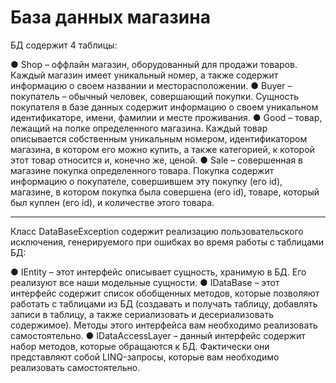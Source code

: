 # База данных магазина


БД содержит 4 таблицы:

  ● Shop – оффлайн магазин, оборудованный для продажи товаров. Каждый
    магазин имеет уникальный номер, а также содержит информацию о
    своем названии и месторасположении.
  ● Buyer – покупатель – обычный человек, совершающий покупки. Сущность
    покупателя в базе данных содержит информацию о своем уникальном
    идентификаторе, имени, фамилии и месте проживания.
  ● Good – товар, лежащий на полке определенного магазина. Каждый товар
    описывается собственным уникальным номером, идентификатором
    магазина, в котором его можно купить, а также категорией, к которой этот
    товар относится и, конечно же, ценой.
  ● Sale – совершенная в магазине покупка определенного товара. Покупка
    содержит информацию о покупателе, совершившем эту покупку (его id),
    магазине, в котором покупка была совершена (его id), товаре, который
    был куплен (его id), и количестве этого товара.
    
------------------------------------------------------------------------------------------------------------

Класс DataBaseException содержит реализацию пользовательского
исключения, генерируемого при ошибках во время работы с таблицами БД:

  ● IEntity – этот интерфейс описывает сущность, хранимую в БД. Его
    реализуют все наши модельные сущности.
  ● IDataBase – этот интерфейс содержит список обобщенных методов,
    которые позволяют работать с таблицами из БД (создавать и получать
    таблицу, добавлять записи в таблицу, а также сериализовать и
    десериализовать содержимое). Методы этого интерфейса вам
    необходимо реализовать самостоятельно.
  ● IDataAccessLayer – данный интерфейс содержит набор методов, которые
    обращаются к БД. Фактически они представляют собой LINQ-запросы,
    которые вам необходимо реализовать самостоятельно.
